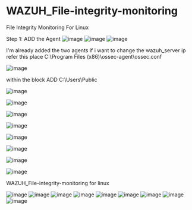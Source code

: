 # WAZUH_File-integrity-monitoring
File Integrity Monitoring For Linux

Step 1:
ADD the Agent
![image](https://github.com/user-attachments/assets/206b6ea9-4130-4b35-91cc-616171cb5b79)
![image](https://github.com/user-attachments/assets/9d6c1bf0-99a0-4f18-925e-a8fc307aecff)
![image](https://github.com/user-attachments/assets/694bdcbe-fa02-4e91-8630-bf0fd92f6e70)

I'm already added the two agents if i want to change the wazuh_server ip refer this place C:\Program Files (x86)\ossec-agent\ossec.conf

![image](https://github.com/user-attachments/assets/610dc7bb-91c7-41c8-a12a-0bcbae98b77c)


within the <syscheck> block
ADD  <directories realtime="yes" whodata="yes" report_changes="yes" >C:\Users\Public</directories> 

![image](https://github.com/user-attachments/assets/56fc7e21-8161-400e-bf05-492e5fc991b1)

![image](https://github.com/user-attachments/assets/f19758a0-7001-4464-91b7-5a2ee42fe4f3)

![image](https://github.com/user-attachments/assets/258fed1b-a709-44c6-8b7a-e9b5d87e61ea)

![image](https://github.com/user-attachments/assets/5d6420ac-1c76-4c9d-b6d0-22aefbaa3ba5)

![image](https://github.com/user-attachments/assets/14e3f8e9-89a4-4ef8-bafd-f3926d8fb64c)

![image](https://github.com/user-attachments/assets/db7fd9f8-773b-4144-a970-b6010a89184f)

![image](https://github.com/user-attachments/assets/79f373f4-b3b3-4fd6-9ade-6d6395c5f102)

![image](https://github.com/user-attachments/assets/84487142-abf0-42d3-8889-077e2db17ca3)


WAZUH_File-integrity-monitoring for linux

![image](https://github.com/user-attachments/assets/1c040297-25ba-433b-afa2-d70172a9fc40)
![image](https://github.com/user-attachments/assets/a4fe1384-01c2-457d-a400-40e69cb7f72e)
![image](https://github.com/user-attachments/assets/621c3658-18a1-4829-a23d-47ff273edc5b)
![image](https://github.com/user-attachments/assets/dff3bdaa-3329-48db-ae73-50eb1c081f14)
![image](https://github.com/user-attachments/assets/d42d8ecb-e49a-4fd0-9dc3-7ca61a930c6a)
![image](https://github.com/user-attachments/assets/1b63ec51-7931-451f-a4a0-0263fed22ddb)
![image](https://github.com/user-attachments/assets/7a33c1b1-04d9-4978-ac54-074dc1d32cfd)
![image](https://github.com/user-attachments/assets/1de2494c-cf17-43f9-b8ac-74c29fcee4cb)
![image](https://github.com/user-attachments/assets/0dd59f4b-1deb-48e3-84a4-46fec41fc6fc)





